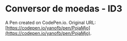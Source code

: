 # Conversor de moedas - ID3

A Pen created on CodePen.io. Original URL: [https://codepen.io/yanofb/pen/PojaMjo](https://codepen.io/yanofb/pen/PojaMjo).


